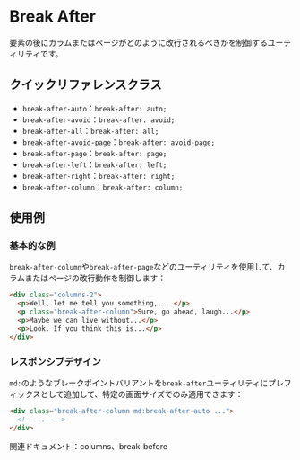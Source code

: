 # Break After

要素の後にカラムまたはページがどのように改行されるべきかを制御するユーティリティです。

## クイックリファレンスクラス

- `break-after-auto`：`break-after: auto;`
- `break-after-avoid`：`break-after: avoid;`
- `break-after-all`：`break-after: all;`
- `break-after-avoid-page`：`break-after: avoid-page;`
- `break-after-page`：`break-after: page;`
- `break-after-left`：`break-after: left;`
- `break-after-right`：`break-after: right;`
- `break-after-column`：`break-after: column;`

## 使用例

### 基本的な例

`break-after-column`や`break-after-page`などのユーティリティを使用して、カラムまたはページの改行動作を制御します：

```html
<div class="columns-2">
  <p>Well, let me tell you something, ...</p>
  <p class="break-after-column">Sure, go ahead, laugh...</p>
  <p>Maybe we can live without...</p>
  <p>Look. If you think this is...</p>
</div>
```

### レスポンシブデザイン

`md:`のようなブレークポイントバリアントを`break-after`ユーティリティにプレフィックスとして追加して、特定の画面サイズでのみ適用できます：

```html
<div class="break-after-column md:break-after-auto ...">
  <!-- ... -->
</div>
```

関連ドキュメント：columns、break-before
